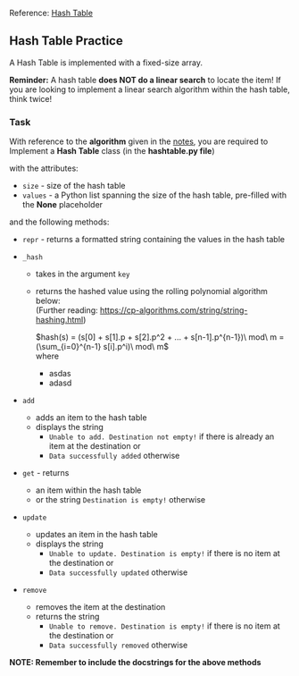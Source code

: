 Reference: [Hash Table](https://docs.google.com/document/d/1zLx_t1aAnpJy3FHaX5LNb62bGLaKi7Yi3UK5Dst7GhU/edit#heading=h.aaxz93aw2q7g)


## Hash Table Practice

A Hash Table is implemented with a fixed-size array.

**Reminder:** A hash table **does NOT do a linear search** to locate the item! If you are looking to implement a linear search algorithm within the hash table, think twice!

### Task

With reference to the **algorithm** given in the [notes](https://docs.google.com/document/d/1zLx_t1aAnpJy3FHaX5LNb62bGLaKi7Yi3UK5Dst7GhU/edit#heading=h.aaxz93aw2q7g), you are required to Implement a **Hash Table** class (in the **hashtable.py file**)  

with the attributes:  
- `size` - size of the hash table
- `values` - a Python list spanning the size of the hash table, pre-filled with the **None** placeholder

and the following methods:  
- `repr` - returns a formatted string containing the values in the hash table
- `_hash`
    - takes in the argument `key`
    - returns the hashed value using the rolling polynomial algorithm below:  
      (Further reading: https://cp-algorithms.com/string/string-hashing.html)  
        
      $`hash(s) = (s[0] + s[1].p + s[2].p^2 + ... + s[n-1].p^{n-1})\ mod\ m = (\sum_{i=0}^{n-1} s[i].p^i)\ mod\ m`$  
      where
      - asdas
      - adasd
     
- `add`
    - adds an item to the hash table
    - displays the string
        - `Unable to add. Destination not empty!` if there is already an item at the destination or
        - `Data successfully added` otherwise
- `get` - returns
    - an item within the hash table
    - or the string `Destination is empty!` otherwise
- `update`
    - updates an item in the hash table
    - displays the string
        - `Unable to update. Destination is empty!` if there is no item at the destination or
        - `Data successfully updated` otherwise
- `remove`
    - removes the item at the destination
    - returns the string
        - `Unable to remove. Destination is empty!` if there is no item at the destination or
        - `Data successfully removed` otherwise

**NOTE: Remember to include the docstrings for the above methods**
